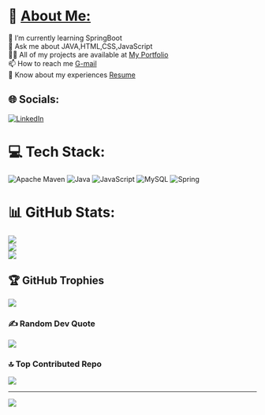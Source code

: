 # 💫 [About Me:](https://gaurav-g-k.github.io) 
🌱 I’m currently learning SpringBoot<br>💬 Ask me about JAVA,HTML,CSS,JavaScript<br>👨‍💻 All of my projects are available at [My Portfolio](https://gaurav-g-k.github.io)<br>📫 How to reach me [G-mail](gauravkanaujiya@gmail.com)<br>📄 Know about my experiences [Resume](https://drive.google.com/file/d/1iEmmS-9DYq3q1tybU-4eYxr9tlhQk3ig/view)<br>


## 🌐 Socials:
[![LinkedIn](https://img.shields.io/badge/LinkedIn-%230077B5.svg?logo=linkedin&logoColor=white)](https://linkedin.com/in/https://www.linkedin.com/in/gaurav-kanaujiya-b675a2132) 

# 💻 Tech Stack:
![Apache Maven](https://img.shields.io/badge/Apache%20Maven-C71A36?style=for-the-badge&logo=Apache%20Maven&logoColor=white) ![Java](https://img.shields.io/badge/java-%23ED8B00.svg?style=for-the-badge&logo=java&logoColor=white) ![JavaScript](https://img.shields.io/badge/javascript-%23323330.svg?style=for-the-badge&logo=javascript&logoColor=%23F7DF1E) ![MySQL](https://img.shields.io/badge/mysql-%2300f.svg?style=for-the-badge&logo=mysql&logoColor=white) ![Spring](https://img.shields.io/badge/spring-%236DB33F.svg?style=for-the-badge&logo=spring&logoColor=white)
# 📊 GitHub Stats:
![](https://github-readme-stats.vercel.app/api?username=Gaurav-G-K&theme=dark&hide_border=false&include_all_commits=true&count_private=true)<br/>
![](https://github-readme-streak-stats.herokuapp.com/?user=Gaurav-G-K&theme=dark&hide_border=false)<br/>
![](https://github-readme-stats.vercel.app/api/top-langs/?username=Gaurav-G-K&theme=dark&hide_border=false&include_all_commits=true&count_private=true&layout=compact)

## 🏆 GitHub Trophies
![](https://github-profile-trophy.vercel.app/?username=Gaurav-G-K&theme=radical&no-frame=false&no-bg=false&margin-w=4)

### ✍️ Random Dev Quote
![](https://quotes-github-readme.vercel.app/api?type=horizontal&theme=radical)

### 🔝 Top Contributed Repo
![](https://github-contributor-stats.vercel.app/api?username=Gaurav-G-K&limit=5&theme=dark&combine_all_yearly_contributions=true)

---
[![](https://visitcount.itsvg.in/api?id=Gaurav-G-K&icon=0&color=0)](https://visitcount.itsvg.in)

<!-- Proudly created with GPRM ( https://gprm.itsvg.in ) -->
